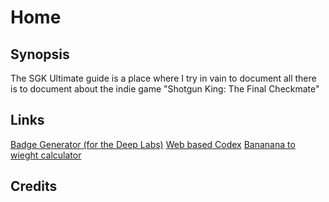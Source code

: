# Home


## Synopsis

The SGK Ultimate guide is a place where I try in vain to document all there is to document about the indie game "Shotgun King: The Final Checkmate"

## Links

[Badge Generator (for the Deep Labs)](/badge_generator.htm)
[Web based Codex](/codex.html)
[Bananana to wieght calculator](/banana_calculator.html)

## Credits
